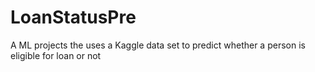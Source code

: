 # LoanStatusPre
A ML projects the uses a Kaggle data set to predict whether a person is eligible for loan or not
